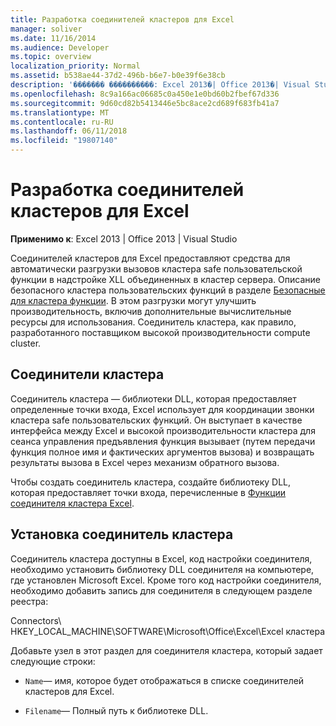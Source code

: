```yaml
---
title: Разработка соединителей кластеров для Excel
manager: soliver
ms.date: 11/16/2014
ms.audience: Developer
ms.topic: overview
localization_priority: Normal
ms.assetid: b538ae44-37d2-496b-b6e7-b0e39f6e38cb
description: '������� ����������: Excel 2013�| Office 2013�| Visual Studio'
ms.openlocfilehash: 8c9a166ac06685c0a450e1e0bd60b2fbef67d336
ms.sourcegitcommit: 9d60cd82b5413446e5bc8ace2cd689f683fb41a7
ms.translationtype: MT
ms.contentlocale: ru-RU
ms.lasthandoff: 06/11/2018
ms.locfileid: "19807140"
---
```

# <a name="developing-excel-cluster-connectors"></a>Разработка соединителей кластеров для Excel

**Применимо к**: Excel 2013 | Office 2013 | Visual Studio 
  
Соединителей кластеров для Excel предоставляют средства для автоматически разгрузки вызовов кластера safe пользовательской функции в надстройке XLL объединенных в кластер сервера. Описание безопасного кластера пользовательских функций в разделе [Безопасные для кластера функции](cluster-safe-functions.md). В этом разгрузки могут улучшить производительность, включив дополнительные вычислительные ресурсы для использования. Соединитель кластера, как правило, разработанного поставщиком высокой производительности compute cluster.
  
## <a name="cluster-connectors"></a>Соединители кластера

Соединитель кластера — библиотеки DLL, которая предоставляет определенные точки входа, Excel использует для координации звонки кластера safe пользовательских функций. Он выступает в качестве интерфейса между Excel и высокой производительности кластера для сеанса управления предъявления функция вызывает (путем передачи функция полное имя и фактических аргументов вызова) и возвращать результаты вызова в Excel через механизм обратного вызова.
  
Чтобы создать соединитель кластера, создайте библиотеку DLL, которая предоставляет точки входа, перечисленные в [Функции соединителя кластера Excel](excel-cluster-connector-functions.md).
  
## <a name="installing-a-cluster-connector"></a>Установка соединитель кластера

Соединитель кластера доступны в Excel, код настройки соединителя, необходимо установить библиотеку DLL соединителя на компьютере, где установлен Microsoft Excel. Кроме того код настройки соединителя, необходимо добавить запись для соединителя в следующем разделе реестра:
  
Connectors\ HKEY_LOCAL_MACHINE\SOFTWARE\Microsoft\Office\Excel\Excel кластера
  
Добавьте узел в этот раздел для соединителя кластера, который задает следующие строки:
  
-  `Name`— имя, которое будет отображаться в списке соединителей кластеров для Excel.
    
-  `Filename`— Полный путь к библиотеке DLL.
    

